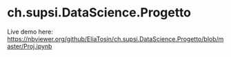 # ch.supsi.DataScience.Progetto

Live demo here: https://nbviewer.org/github/EliaTosin/ch.supsi.DataScience.Progetto/blob/master/Proj.ipynb
